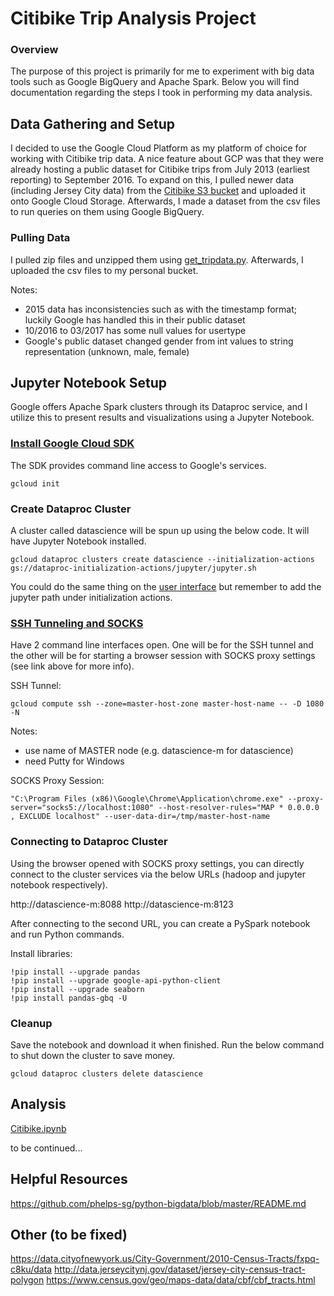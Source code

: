 # Citibike Trip Analysis Project

### Overview

The purpose of this project is primarily for me to experiment with big data tools such as Google BigQuery and Apache Spark. Below you will find documentation regarding the steps I took in performing my data analysis.

## Data Gathering and Setup

I decided to use the Google Cloud Platform as my platform of choice for working with Citibike trip data. A nice feature about GCP was that they were already hosting a public dataset for Citibike trips from July 2013 (earliest reporting) to September 2016. To expand on this, I pulled newer data (including Jersey City data) from the [Citibike S3 bucket](https://s3.amazonaws.com/tripdata/index.html) and uploaded it onto Google Cloud Storage. Afterwards, I made a dataset from the csv files to run queries on them using Google BigQuery.

### Pulling Data

I pulled zip files and unzipped them using [get_tripdata.py](get_tripdata.py). Afterwards, I uploaded the csv files to my personal bucket.

Notes:
- 2015 data has inconsistencies such as with the timestamp format; luckily Google has handled this in their public dataset
- 10/2016 to 03/2017 has some null values for usertype
- Google's public dataset changed gender from int values to string representation (unknown, male, female) 

## Jupyter Notebook Setup

Google offers Apache Spark clusters through its Dataproc service, and I utilize this to present results and visualizations using a Jupyter Notebook. 

### [Install Google Cloud SDK](https://cloud.google.com/sdk/) 

The SDK provides command line access to Google's services.

```
gcloud init
```

### Create Dataproc Cluster

A cluster called datascience will be spun up using the below code. It will have Jupyter Notebook installed.

``` 
gcloud dataproc clusters create datascience --initialization-actions gs://dataproc-initialization-actions/jupyter/jupyter.sh
```

You could do the same thing on the [user interface](https://cloud.google.com/dataproc/docs/guides/create-cluster#using_the_console_name) but remember to add the jupyter path under initialization actions.

### [SSH Tunneling and SOCKS](https://cloud.google.com/dataproc/docs/concepts/accessing/cluster-web-interfaces)

Have 2 command line interfaces open. One will be for the SSH tunnel and the other will be for starting a browser session with SOCKS proxy settings (see link above for more info). 


SSH Tunnel:

```
gcloud compute ssh --zone=master-host-zone master-host-name -- -D 1080 -N
```
Notes: 
- use name of MASTER node (e.g. datascience-m for datascience)
- need Putty for Windows

SOCKS Proxy Session:

```
"C:\Program Files (x86)\Google\Chrome\Application\chrome.exe" --proxy-server="socks5://localhost:1080" --host-resolver-rules="MAP * 0.0.0.0 , EXCLUDE localhost" --user-data-dir=/tmp/master-host-name
```
### Connecting to Dataproc Cluster

Using the browser opened with SOCKS proxy settings, you can directly connect to the cluster services via the below URLs (hadoop and jupyter notebook respectively).

http://datascience-m:8088
http://datascience-m:8123 

After connecting to the second URL, you can create a PySpark notebook and run Python commands.

Install libraries:
```
!pip install --upgrade pandas
!pip install --upgrade google-api-python-client
!pip install --upgrade seaborn
!pip install pandas-gbq -U
```

### Cleanup

Save the notebook and download it when finished. Run the below command to shut down the cluster to save money. 

```
gcloud dataproc clusters delete datascience
```

## Analysis

[Citibike.ipynb](notebooks/Citibike.ipynb)

to be continued...

## Helpful Resources

https://github.com/phelps-sg/python-bigdata/blob/master/README.md

## Other (to be fixed)

https://data.cityofnewyork.us/City-Government/2010-Census-Tracts/fxpq-c8ku/data
http://data.jerseycitynj.gov/dataset/jersey-city-census-tract-polygon
https://www.census.gov/geo/maps-data/data/cbf/cbf_tracts.html